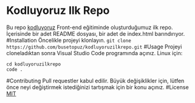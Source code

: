 # Kodluyoruz Ilk Repo
Bu repo [kodluyoruz](https://www.kodluyoruz.com) Front-end eğitiminde oluşturduğumuz ilk repo. İçerisinde bir adet README dosyası, bir adet de index.html barındırıyor.
#Installation
Öncelikle projeyi klonlayın. 
`git clone https://github.com/busetopuz/kodluyoruzilkrepo.git`
#Usage
Projeyi cloneladıktan sonra Visual Studio Code programında açınız.
Linux için:
```
cd kodluyoruzilkrepo 
code .
```
#Contributing
Pull requestler kabul edilir. Büyük değişiklikler için, lütfen önce neyi değiştirmek istediğinizi tartışmak için bir konu açınız.
#License
[MIT](https://choosealicense.com/licenses/mit/)
